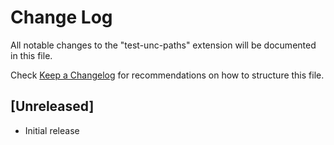 # Change Log

All notable changes to the "test-unc-paths" extension will be documented in this file.

Check [Keep a Changelog](http://keepachangelog.com/) for recommendations on how to structure this file.

## [Unreleased]

- Initial release